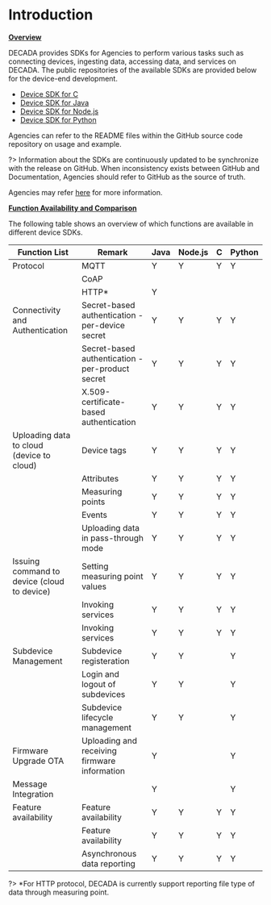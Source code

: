 # Introduction

**<u>Overview</u>**

DECADA provides SDKs for Agencies to perform various tasks such as connecting devices, ingesting data, accessing data, and services on DECADA. The public repositories of the available SDKs are provided below for the device-end development.
- [Device SDK for C](https://github.com/EnvisionIot/enos-device-sdk-c)
- [Device SDK for Java](https://github.com/EnvisionIot/enos-device-sdk-java)
- [Device SDK for Node.js](https://github.com/EnvisionIot/enos-device-sdk-nodejs)
- [Device SDK for Python](https://github.com/EnvisionIot/enos-device-sdk-python)

Agencies can refer to the README files within the GitHub source code repository on usage and example. 

?> Information about the SDKs are continuously updated to be synchronize with the release on GitHub. When inconsistency exists between GitHub and Documentation, Agencies should refer to GitHub as the source of truth.

Agencies may refer [here](https://developer.envisioniot.com/enos-sdks-tools/) for more information.

**<u>Function Availability and Comparison</u>**

The following table shows an overview of which functions are available in different device SDKs.

| **Function List**                           | **Remark**                                       | **Java** | **Node.js** | **C** | **Python** |
|---------------------------------------------|--------------------------------------------------|----------|-------------|-------|------------|
| Protocol                                    | MQTT                                             | Y        | Y           | Y     | Y          |
|                                             | CoAP                                             |          |             |       |            |
|                                             | HTTP*                                            | Y        |             |       |            |
| Connectivity and Authentication             | Secret-based authentication - per-device secret  | Y        | Y           | Y     | Y          |
|                                             | Secret-based authentication - per-product secret | Y        | Y           | Y     | Y          |
|                                             | X.509-certificate-based authentication           | Y        | Y           | Y     | Y          |
| Uploading data to cloud (device to cloud)   | Device tags                                      | Y        | Y           | Y     | Y          |
|                                             | Attributes                                       | Y        | Y           | Y     | Y          |
|                                             | Measuring points                                 | Y        | Y           | Y     | Y          |
|                                             | Events                                           | Y        | Y           | Y     | Y          |
|                                             | Uploading data in pass-through mode              | Y        | Y           | Y     | Y          |
| Issuing command to device (cloud to device) | Setting measuring point values                   | Y        | Y           | Y     | Y          |
|                                             | Invoking services                                | Y        | Y           | Y     | Y          |
|                                             | Invoking services                                | Y        | Y           | Y     | Y          |
| Subdevice Management                        | Subdevice registeration                          | Y        | Y           |       | Y          |
|                                             | Login and logout of subdevices                   | Y        | Y           |       | Y          |
|                                             | Subdevice lifecycle management                   | Y        | Y           |       | Y          |
| Firmware Upgrade OTA                        | Uploading and receiving firmware information     | Y        |             |       | Y          |
| Message Integration                         |                                                  | Y        |             |       | Y          |
| Feature availability | Feature availability        | Y | Y | Y | Y |
|                      | Feature availability        | Y | Y | Y | Y |
|                      | Asynchronous data reporting | Y | Y | Y | Y |

?> *For HTTP protocol, DECADA is currently support reporting file type of data through measuring point.